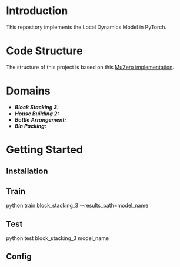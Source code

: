 # Introduction
This repository implements the Local Dynamics Model in PyTorch.

# Code Structure
The structure of this project is based on this [MuZero implementation](https://github.com/werner-duvaud/muzero-general).

# Domains
- ***Block Stacking 3:*** 
- ***House Building 2:*** 
- ***Bottle Arrangement:*** 
- ***Bin Packing:*** 

# Getting Started

## Installation 

## Train

python train block_stacking_3 --results_path=model_name

## Test

python test block_stacking_3 model_name

## Config
